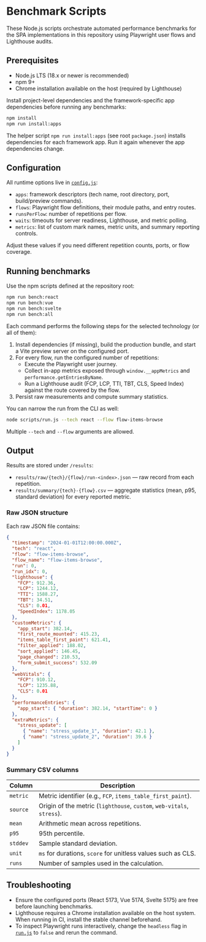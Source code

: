 # Benchmark Scripts

These Node.js scripts orchestrate automated performance benchmarks for the SPA implementations in this repository using Playwright user flows and Lighthouse audits.

## Prerequisites

- Node.js LTS (18.x or newer is recommended)
- npm 9+
- Chrome installation available on the host (required by Lighthouse)

Install project-level dependencies and the framework-specific app dependencies before running any benchmarks:

```bash
npm install
npm run install:apps
```

The helper script `npm run install:apps` (see root `package.json`) installs dependencies for each framework app. Run it again whenever the app dependencies change.

## Configuration

All runtime options live in [`config.js`](./config.js):

- `apps`: framework descriptors (tech name, root directory, port, build/preview commands).
- `flows`: Playwright flow definitions, their module paths, and entry routes.
- `runsPerFlow`: number of repetitions per flow.
- `waits`: timeouts for server readiness, Lighthouse, and metric polling.
- `metrics`: list of custom mark names, metric units, and summary reporting controls.

Adjust these values if you need different repetition counts, ports, or flow coverage.

## Running benchmarks

Use the npm scripts defined at the repository root:

```bash
npm run bench:react
npm run bench:vue
npm run bench:svelte
npm run bench:all
```

Each command performs the following steps for the selected technology (or all of them):

1. Install dependencies (if missing), build the production bundle, and start a Vite preview server on the configured port.
2. For every flow, run the configured number of repetitions:
   - Execute the Playwright user journey.
   - Collect in-app metrics exposed through `window.__appMetrics` and `performance.getEntriesByName`.
   - Run a Lighthouse audit (FCP, LCP, TTI, TBT, CLS, Speed Index) against the route covered by the flow.
3. Persist raw measurements and compute summary statistics.

You can narrow the run from the CLI as well:

```bash
node scripts/run.js --tech react --flow flow-items-browse
```

Multiple `--tech` and `--flow` arguments are allowed.

## Output

Results are stored under `/results`:

- `results/raw/{tech}/{flow}/run-<index>.json` — raw record from each repetition.
- `results/summary/{tech}-{flow}.csv` — aggregate statistics (mean, p95, standard deviation) for every reported metric.

### Raw JSON structure

Each raw JSON file contains:

```json
{
  "timestamp": "2024-01-01T12:00:00.000Z",
  "tech": "react",
  "flow": "flow-items-browse",
  "flow_name": "flow-items-browse",
  "run": 0,
  "run_idx": 0,
  "lighthouse": {
    "FCP": 912.36,
    "LCP": 1244.12,
    "TTI": 1588.27,
    "TBT": 34.51,
    "CLS": 0.01,
    "SpeedIndex": 1178.05
  },
  "customMetrics": {
    "app_start": 382.14,
    "first_route_mounted": 415.23,
    "items_table_first_paint": 621.41,
    "filter_applied": 188.02,
    "sort_applied": 146.45,
    "page_changed": 210.53,
    "form_submit_success": 532.09
  },
  "webVitals": {
    "FCP": 910.12,
    "LCP": 1235.88,
    "CLS": 0.01
  },
  "performanceEntries": {
    "app_start": { "duration": 382.14, "startTime": 0 }
  },
  "extraMetrics": {
    "stress_update": [
      { "name": "stress_update_1", "duration": 42.1 },
      { "name": "stress_update_2", "duration": 39.6 }
    ]
  }
}
```

### Summary CSV columns

| Column | Description |
| --- | --- |
| `metric` | Metric identifier (e.g., `FCP`, `items_table_first_paint`). |
| `source` | Origin of the metric (`lighthouse`, `custom`, `web-vitals`, `stress`). |
| `mean` | Arithmetic mean across repetitions. |
| `p95` | 95th percentile. |
| `stddev` | Sample standard deviation. |
| `unit` | `ms` for durations, `score` for unitless values such as CLS. |
| `runs` | Number of samples used in the calculation. |

## Troubleshooting

- Ensure the configured ports (React 5173, Vue 5174, Svelte 5175) are free before launching benchmarks.
- Lighthouse requires a Chrome installation available on the host system. When running in CI, install the stable channel beforehand.
- To inspect Playwright runs interactively, change the `headless` flag in [`run.js`](./run.js) to `false` and rerun the command.

